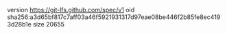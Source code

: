 version https://git-lfs.github.com/spec/v1
oid sha256:a3d65bf817c7aff03a46f5921931317d97eae08be446f2b85fe8ec4193d28b1e
size 20655
